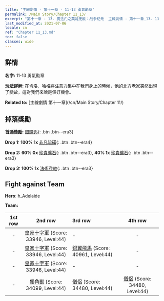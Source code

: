```yaml
---
title: "主線劇情 - 第十一章 - 11-13 勇氣勳章"
permalink: /Main Story/Chapter 11_13/
excerpt: "第十一章 - 13. 魔法门之英雄无敌：战争纪元  主線劇情 - 第十一章_13. 11-13 勇氣勳章"
last_modified_at: 2021-07-06
locale: cn
ref: "Chapter 11_13.md"
toc: false
classes: wide
---
```


## 詳情

 **名字:** 11-13 勇氣勳章

 **玩法詳解:** 在肯洛．哈格將注意力集中在我們身上的時候，他的北方老家突然出現了變故，這對我們來說是個好機會。

 **Related to:** [主線劇情 第十一章](/cn/Main Story/Chapter 11/)

## 掉落獎勵

 **首通獎勵:** [銀鑰匙](/cn/Items/con_693/){: .btn .btn--era3}

 **Drop 1:** **100% 1x** [非凡硫磺](/cn/Items/mat_36/){: .btn .btn--era4}

 **Drop 2:** **60% 0x** [珍貴礦石](/cn/Items/mat_26/){: .btn .btn--era3}, **40% 1x** [珍貴礦石](/cn/Items/mat_26/){: .btn .btn--era3}

 **Drop 3:** **100% 1x** [法術卷軸](/cn/Items/con_694/){: .btn .btn--era3}


## Fight against Team
 **Hero:** h_Adelaide

 **Team:**


  | 1st row | 2nd row | 3rd row | 4th row |
  |:----:|:----:|:----|:----:|
  | - | [皇家十字軍](/cn/units/Swordsman/) (Score: 33946, Level:44)  | - | - |
  | - | [皇家十字軍](/cn/units/Swordsman/) (Score: 33946, Level:44)  | [銀翼飛馬](/cn/units/Pegasus/) (Score: 40961, Level:44)  | - |
  | - | [皇家十字軍](/cn/units/Swordsman/) (Score: 33946, Level:44)  | - | - |
  | - | [獨角獸](/cn/units/Unicorn/) (Score: 34099, Level:44)  | [僧侶](/cn/units/Monk/) (Score: 34480, Level:44)  | [僧侶](/cn/units/Monk/) (Score: 34480, Level:44)  |



